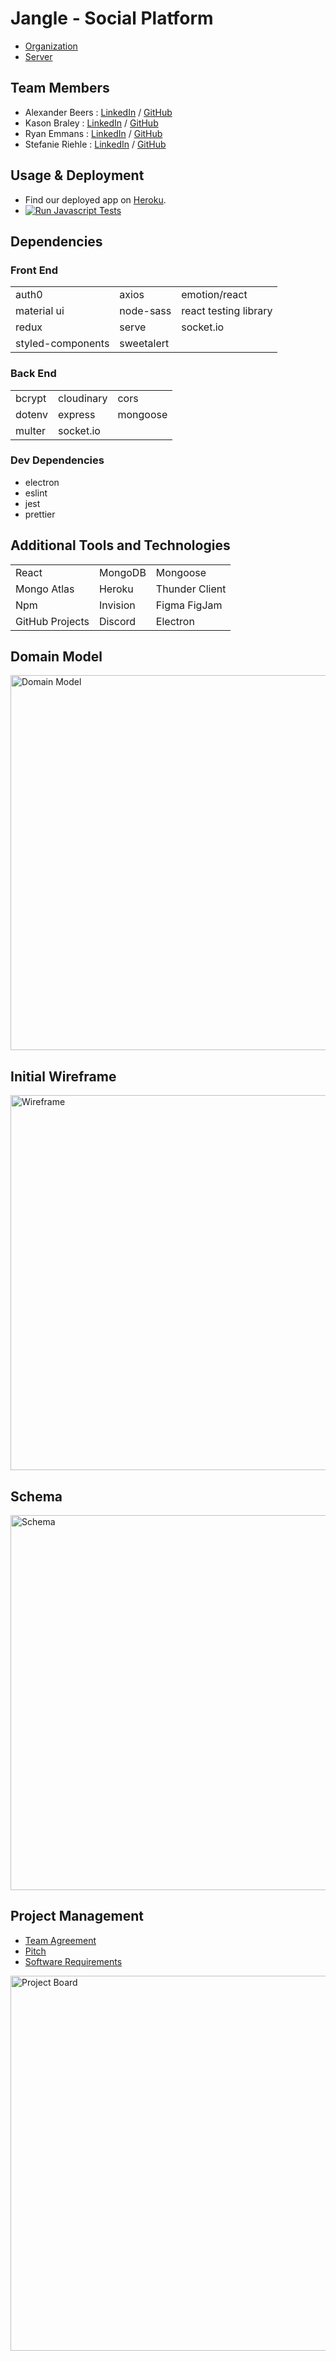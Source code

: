 # Jangle - Social Platform

- [Organization](https://github.com/jangle401)
- [Server](https://github.com/jangle401/jangle-back)

## Team Members

- Alexander Beers : [LinkedIn](https://www.linkedin.com/in/alexander-r-beers/) / [GitHub](https://github.com/Beers15)
- Kason Braley : [LinkedIn](https://www.linkedin.com/in/kason-braley/) / [GitHub](https://github.com/KasonBraley)
- Ryan Emmans : [LinkedIn](https://www.linkedin.com/in/ryanemmans/) / [GitHub](https://github.com/ryanemmans)
- Stefanie Riehle : [LinkedIn](https://www.linkedin.com/in/stefanie-riehle/) / [GitHub](https://github.com/stefrie)

## Usage & Deployment

- Find our deployed app on [Heroku](https://jangle-app.herokuapp.com/).
- [![Run Javascript Tests](https://github.com/jangle401/jangle-front/actions/workflows/javascript-tests.yml/badge.svg)](https://github.com/jangle401/jangle-front/actions/workflows/javascript-tests.yml)

## Dependencies

### Front End

|                   	|            	|                       	|
|-------------------	|------------	|-----------------------	|
| auth0             	| axios      	| emotion/react         	|
| material ui       	| node-sass  	| react testing library 	|
| redux             	| serve      	| socket.io             	|
| styled-components 	| sweetalert 	|                       	|

### Back End

|        	|            	|          	|
|--------	|------------	|----------	|
| bcrypt 	| cloudinary 	| cors     	|
| dotenv 	| express    	| mongoose 	|
| multer 	| socket.io  	|          	|

### Dev Dependencies

- electron
- eslint
- jest
- prettier

## Additional Tools and Technologies

|                 	|          	|                	|
|-----------------	|----------	|----------------	|
| React           	| MongoDB  	| Mongoose       	|
| Mongo Atlas     	| Heroku   	| Thunder Client 	|
| Npm             	| Invision 	| Figma FigJam   	|
| GitHub Projects 	| Discord  	| Electron       	|

## Domain Model

<img src="./docs/img/domain-model.png" alt="Domain Model" width="600">

## Initial Wireframe

<img src="./docs/img/wireframe.png" alt="Wireframe" width="600">

## Schema

<img src="./docs/img/schema.png" alt="Schema" width="600">

## Project Management

- [Team Agreement](./docs/TeamAgreement.md)
- [Pitch](./docs/Pitch.md)
- [Software Requirements](./docs/Requirements.md)

<img src="./docs/img/project-board.png" alt="Project Board" width="600">

